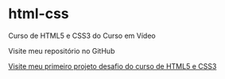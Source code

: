 # html-css
 Curso de HTML5 e CSS3 do Curso em Vídeo

Visite meu repositório no GitHub

<a href="https://github.com/Joelice">

 Visite meu primeiro projeto desafio do curso de HTML5 e CSS3
 
 <a href="https://joelice.github.io/html-css/desafios/desafio10/index.html">

